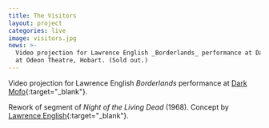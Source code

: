 ```yaml
---
title: The Visitors
layout: project
categories: live
image: visitors.jpg
news: >-
  Video projection for Lawrence English _Borderlands_ performance at Dark Mofo
  at Odeon Theatre, Hobart. (Sold out.)
---
```


Video projection for Lawrence English _Borderlands_ performance at
[Dark Mofo][]{:target="_blank"}.

Rework of segment of _Night of the Living Dead_ (1968). Concept by
[Lawrence English][lpe]{:target="_blank"}.

[dark mofo]: https://darkmofo.net.au/schedule/borderlands/
[lpe]: http://www.lawrenceenglish.com/
